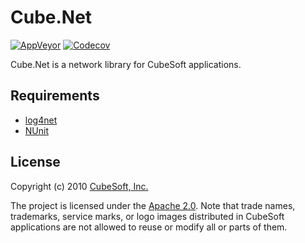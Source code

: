 Cube.Net
====

[![AppVeyor](https://ci.appveyor.com/api/projects/status/oj2tyitj114fpt5h?svg=true)](https://ci.appveyor.com/project/clown/cube-net)
[![Codecov](https://codecov.io/gh/cube-soft/Cube.Net/branch/master/graph/badge.svg)](https://codecov.io/gh/cube-soft/Cube.Net)

Cube.Net is a network library for CubeSoft applications.

## Requirements

* [log4net](https://logging.apache.org/log4net/)
* [NUnit](http://nunit.org/)

## License

Copyright (c) 2010 [CubeSoft, Inc.](http://www.cube-soft.jp/)

The project is licensed under the [Apache 2.0](https://github.com/cube-soft/Cube.Core/blob/master/License.txt).
Note that trade names, trademarks, service marks, or logo images distributed in CubeSoft applications are not allowed to reuse or modify all or parts of them.